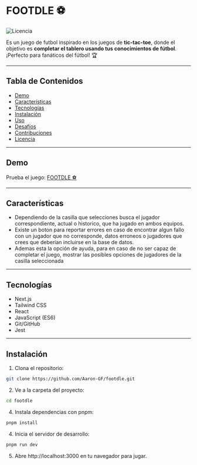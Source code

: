 # FOOTDLE ⚽

![Licencia](https://img.shields.io/badge/License-CC%20BY--NC-blue.svg)

Es un juego de futbol inspirado en los juegos de **tic-tac-toe**, donde el objetivo es **completar el tablero usando tus conocimientos de fútbol**. ¡Perfecto para fanáticos del fútbol! 🏆

---

## Tabla de Contenidos
- [Demo](#demo)
- [Características](#características)
- [Tecnologías](#tecnologías)
- [Instalación](#instalación)
- [Uso](#uso)
- [Desafíos](#desafíos)
- [Contribuciones](#contribuciones)
- [Licencia](#licencia)

---

## Demo
Prueba el juego: [FOOTDLE ⚽](https://footdle-aa.vercel.app/)  

---

## Características
- Dependiendo de la casilla que selecciones busca el jugador correspondiente, actual o historico, que ha jugado en ambos equipos.
- Existe un boton para reportar errores en caso de encontrar algun fallo con un jugador que no corresponde, datos erroneos o jugadores que crees que deberían incluirse en la base de datos.
- Ademas esta la opción de ayuda, para en caso de no ser capaz de completar el juego, mostrar las posibles opciones de jugadores de la casilla seleccionada

---

## Tecnologías
- Next.js
- Tailwind CSS
- React
- JavaScript (ES6)
- Git/GitHub
- Jest

---

## Instalación
1. Clona el repositorio:
```bash
git clone https://github.com/Aaron-GF/footdle.git
```

2. Ve a la carpeta del proyecto:
```bash
cd footdle
```

4. Instala dependencias con pnpm:
```bash
pnpm install
```

4. Inicia el servidor de desarrollo:
```bash
pnpm run dev
```

5. Abre http://localhost:3000 en tu navegador para jugar.

